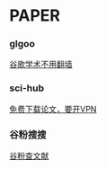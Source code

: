 # PAPER
### glgoo  
[谷歌学术不用翻墙](https://xueshu.glgoo.net/)   
### sci-hub  
[免费下载论文，要开VPN](http://www.sci-hub.tw/)  
### 谷粉搜搜
[谷粉查文献](https://gfsoso.99lb.net/)
